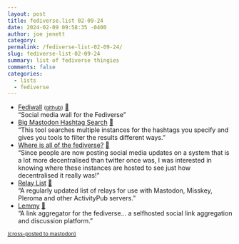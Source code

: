 ```yaml
---
layout: post
title: fediverse.list 02-09-24
date: 2024-02-09 09:58:35 -0400
author: joe jenett
category: 
permalink: /fediverse-list-02-09-24/
slug: fediverse-list-02-09-24
summary: list of fediverse thingies
comments: false
categories:
  - lists
  - fediverse
---
```

<ul class="links">
	<li><a title="Fediwall" href="https://fediwall.social/">Fediwall</a> <small>(<a href="https://github.com/defnull/fediwall">github</a>)</small> <a href="https://pinboard.in/u:jaygooby">📌</a><br>“Social media wall for the Fediverse”</li>
	<li><a title="Big Mastodon Hashtag Search" href="https://mastogizmos.com/bmhs.html">Big Mastodon Hashtag Search</a> <a href="https://pinboard.in/u:ramblinggit">📌</a><br>“This tool searches multiple instances for the hashtags you specify and gives you tools to filter the results different ways.”</li>
	<li><a title="Where is all of the fediverse?" href="https://blog.benjojo.co.uk/post/who-hosts-the-fediverse-instances">Where is all of the fediverse?</a> <a href="https://pinboard.in/u:mikael">📌</a><br>“Since people are now posting social media updates on a system that is a lot more decentralised than twitter once was, I was interested in knowing where these instances are hosted to see just how decentralised it really was!”</li>
	<li><a title="Relay List - Connecting the Fediverse" href="https://relaylist.com/">Relay List</a> <a href="https://pinboard.in/u:chasephillips">📌</a><br>“A regularly updated list of relays for use with Mastodon, Misskey, Pleroma and other ActivityPub servers.”</li>
	<li><a title="Lemmy" href="https://join-lemmy.org/">Lemmy</a> <a href="https://pinboard.in/u:axodys">📌</a><br>“A link aggregator for the fediverse... a selfhosted social link aggregation and discussion platform.”</li>
</ul>
<a href="https://brid.gy/publish/mastodon"><small>(cross-posted to mastodon)</small></a>